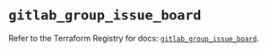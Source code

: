 # `gitlab_group_issue_board`

Refer to the Terraform Registry for docs: [`gitlab_group_issue_board`](https://registry.terraform.io/providers/gitlabhq/gitlab/18.1.1/docs/resources/group_issue_board).
